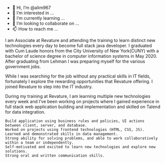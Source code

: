 - 👋 Hi, I’m @alim967
- 👀 I’m interested in ...
- 🌱 I’m currently learning ...
- 💞️ I’m looking to collaborate on ...
- 📫 How to reach me ...

<!---
alim967/alim967 is a ✨ special ✨ repository because its `README.md` (this file) appears on your GitHub profile.
You can click the Preview link to take a look at your changes.
--->
I am Associate at Revature and attending the training to learn distinct new technologies every day to become full stack java developer. 
I graduated with Cum Laude honors from the City University of New York(CUNY) with a bachelor of science degree in computer information systems in May 2020. 
After graduating from Lehman I was preparing myself for the various government jobs.

While I was searching for the job without any practical skills in IT fields, fortunately I explore the rewarding opportunities that Revature offering. 
I joined Revature to step into the IT industry.

During my training at Revature, I am learning multiple new technologies every week and I’ve been working on projects where 
I gained experience in full stack web application building and implementation and skilled on Talend for data integration. 

    Build application using business rules and policies, UI actions between client, server, and database.
    Worked on projects using frontend technologies (HTML, CSS, JS).
    Learned and demonstrated skills in data management.
    Strong ability for solving problems, and able to work collaboratively within a team or independently.
    Self-motivated and excited to learn new technologies and explore new solutions.
    Strong oral and written communication skills.
